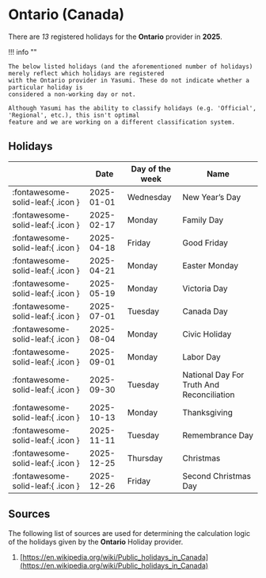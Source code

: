 # Ontario (Canada)

There are _13_ registered holidays for the **Ontario** provider in **2025**.

!!! info ""

    The below listed holidays (and the aforementioned number of holidays) merely reflect which holidays are registered
    with the Ontario provider in Yasumi. These do not indicate whether a particular holiday is
    considered a non-working day or not.

    Although Yasumi has the ability to classify holidays (e.g. 'Official', 'Regional', etc.), this isn't optimal
    feature and we are working on a different classification system.

## Holidays

|     | Date | Day of the week | Name |
| --- | ---- | --------------- | ---- |
| :fontawesome-solid-leaf:{ .icon } | 2025-01-01 | Wednesday | New Year’s Day |
| :fontawesome-solid-leaf:{ .icon } | 2025-02-17 | Monday | Family Day |
| :fontawesome-solid-leaf:{ .icon } | 2025-04-18 | Friday | Good Friday |
| :fontawesome-solid-leaf:{ .icon } | 2025-04-21 | Monday | Easter Monday |
| :fontawesome-solid-leaf:{ .icon } | 2025-05-19 | Monday | Victoria Day |
| :fontawesome-solid-leaf:{ .icon } | 2025-07-01 | Tuesday | Canada Day |
| :fontawesome-solid-leaf:{ .icon } | 2025-08-04 | Monday | Civic Holiday |
| :fontawesome-solid-leaf:{ .icon } | 2025-09-01 | Monday | Labor Day |
| :fontawesome-solid-leaf:{ .icon } | 2025-09-30 | Tuesday | National Day For Truth And Reconciliation |
| :fontawesome-solid-leaf:{ .icon } | 2025-10-13 | Monday | Thanksgiving |
| :fontawesome-solid-leaf:{ .icon } | 2025-11-11 | Tuesday | Remembrance Day |
| :fontawesome-solid-leaf:{ .icon } | 2025-12-25 | Thursday | Christmas |
| :fontawesome-solid-leaf:{ .icon } | 2025-12-26 | Friday | Second Christmas Day |

## Sources

The following list of sources are used for determining the calculation logic of
the holidays given by the **Ontario** Holiday provider.

1. [https://en.wikipedia.org/wiki/Public_holidays_in_Canada](https://en.wikipedia.org/wiki/Public_holidays_in_Canada)
